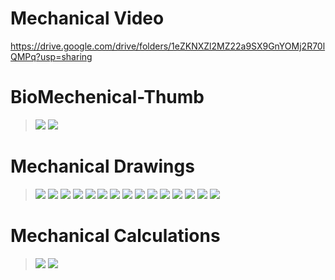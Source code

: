# Mechanical Video
https://drive.google.com/drive/folders/1eZKNXZl2MZ22a9SX9GnYOMj2R70lQMPq?usp=sharing

# BioMechenical-Thumb

> ![](BioMechanical_Thumb_Relaxed.png)
> ![](BioMechanical_Thumb.png)

# Mechanical Drawings
> ![](Mechanical-Drawings/Drawings_Page_01.jpg)
> ![](Mechanical-Drawings/Drawings_Page_02.jpg)
> ![](Mechanical-Drawings/Drawings_Page_03.jpg)
> ![](Mechanical-Drawings/Drawings_Page_04.jpg)
> ![](Mechanical-Drawings/Drawings_Page_05.jpg)
> ![](Mechanical-Drawings/Drawings_Page_06.jpg)
> ![](Mechanical-Drawings/Drawings_Page_07.jpg)
> ![](Mechanical-Drawings/Drawings_Page_08.jpg)
> ![](Mechanical-Drawings/Drawings_Page_09.jpg)
> ![](Mechanical-Drawings/Drawings_Page_10.jpg)
> ![](Mechanical-Drawings/Drawings_Page_11.jpg)
> ![](Mechanical-Drawings/Drawings_Page_12.jpg)
> ![](Mechanical-Drawings/Drawings_Page_13.jpg)
> ![](Mechanical-Drawings/Drawings_Page_14.jpg)
> ![](Mechanical-Drawings/Drawings_Page_15.jpg)

# Mechanical Calculations

> ![](Mechanical-Calculations/Trimmer_POT_vs_Encoder.jpg)
> ![](Mechanical-Calculations/Mechanical_Calculations.jpg)
